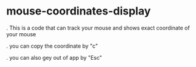 # mouse-coordinates-display
. This is a code that can track your mouse and shows exact coordinate of your mouse

. you can copy the coordinate by "c"

. you can also gey out of app by "Esc"
